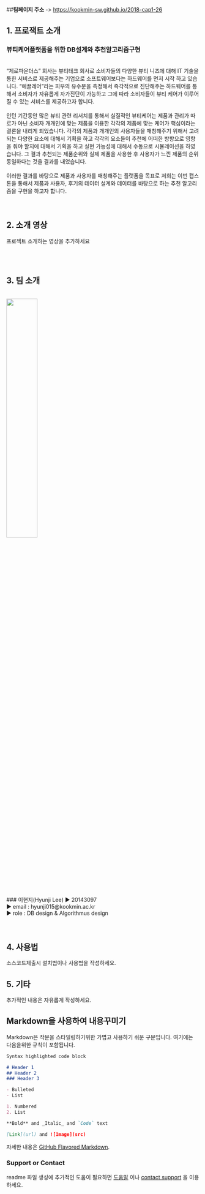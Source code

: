 ##**팀페이지 주소** -> https://kookmin-sw.github.io/2018-cap1-26


## 1. 프로잭트 소개

### 뷰티케어플랫폼을 위한 DB설계와 추천알고리즘구현
<br>
“제로파운더스” 회사는 뷰티테크 회사로 소비자들의 다양한 뷰티 니즈에 대해 IT 기술을 통한 서비스로 제공해주는 기업으로 소프트웨어보다는 하드웨어를 먼저 시작 하고 있습니다. “에끌레어”라는 피부의 유수분을 측정해서 즉각적으로 진단해주는 하드웨어를 통해서 소비자가 자유롭게 자가진단이 가능하고 그에 따라 소비자들이 뷰티 케어가 이루어 질 수 있는 서비스를 제공하고자 합니다. <br><br>
인턴 기간동안 많은 뷰티 관련 리서치를 통해서 실질적인 뷰티케어는 제품과 관리가 따로가 아닌 소비자 개개인에 맞는 제품을 이용한 각각의 제품에 맞는 케어가 핵심이라는 결론을 내리게 되었습니다. 각각의 제품과 개개인의 사용자들을 매칭해주기 위해서 고려되는 다양한 요소에 대해서 기획을 하고 각각의 요소들이 추천에 어떠한 방향으로 영향을 줘야 할지에 대해서 기획을 하고 실현 가능성에 대해서 수동으로 시뮬레이션을 하였습니다. 그 결과 추천되는 제품순위와 실제 제품을 사용한 후 사용자가 느낀 제품의 순위 동일하다는 것을 결과를 내었습니다. <br><br>
이러한 결과를 바탕으로 제품과 사용자를 매칭해주는 플랫폼을 목표로 저희는 이번 캡스톤을 통해서 제품과 사용자, 후기의 데이터 설계와 데이터를 바탕으로 하는 추천 알고리즘을 구현을 하고자 합니다.<br>
<br>
<br>

## 2. 소개 영상

프로젝트 소개하는 영상을 추가하세요

<br>
<br>

## 3. 팀 소개
<br>
<img src="https://user-images.githubusercontent.com/12287842/38469165-54c8bbf8-3b8b-11e8-9299-d4190c46332d.jpg" width="40%">
<br>
### 이현지(Hyunji Lee)
▶ 20143097 <br>
▶ email : hyunji015@kookmin.ac.kr <br>
▶ role : DB design & Algorithmus design <br>
<br>
<br>

## 4. 사용법

소스코드제출시 설치법이나 사용법을 작성하세요.

## 5. 기타

추가적인 내용은 자유롭게 작성하세요.


## Markdown을 사용하여 내용꾸미기

Markdown은 작문을 스타일링하기위한 가볍고 사용하기 쉬운 구문입니다. 여기에는 다음을위한 규칙이 포함됩니다.

```markdown
Syntax highlighted code block

# Header 1
## Header 2
### Header 3

- Bulleted
- List

1. Numbered
2. List

**Bold** and _Italic_ and `Code` text

[Link](url) and ![Image](src)
```

자세한 내용은 [GitHub Flavored Markdown](https://guides.github.com/features/mastering-markdown/).

### Support or Contact

readme 파일 생성에 추가적인 도움이 필요하면 [도움말](https://help.github.com/articles/about-readmes/) 이나 [contact support](https://github.com/contact) 을 이용하세요.
